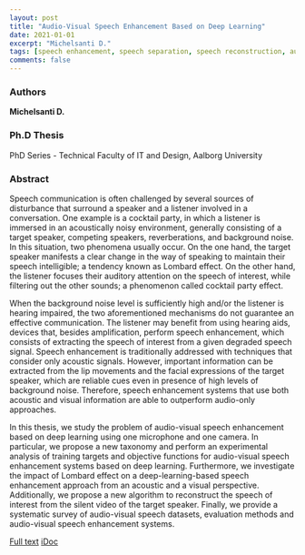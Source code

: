 ```yaml
---
layout: post
title: "Audio-Visual Speech Enhancement Based on Deep Learning"
date: 2021-01-01
excerpt: "Michelsanti D."
tags: [speech enhancement, speech separation, speech reconstruction, audio-visual, deep learning]
comments: false
---
```


### Authors

**Michelsanti D.**


### Ph.D Thesis

PhD Series - Technical Faculty of IT and Design, Aalborg University


### Abstract

Speech communication is often challenged by several sources of disturbance that surround a speaker and a listener involved in a conversation. One example is a cocktail party, in which a listener is immersed in an acoustically noisy environment, generally consisting of a target speaker, competing speakers, reverberations, and background noise. In this situation, two phenomena usually occur. On the one hand, the target speaker manifests a clear change in the way of speaking to maintain their speech intelligible; a tendency known as Lombard effect. On the other hand, the listener focuses their auditory attention on the speech of interest, while filtering out the other sounds; a phenomenon called cocktail party effect.

When the background noise level is sufficiently high and/or the listener is hearing impaired, the two aforementioned mechanisms do not guarantee an effective communication. The listener may benefit from using hearing aids, devices that, besides amplification, perform speech enhancement, which consists of extracting the speech of interest from a given degraded speech signal. Speech enhancement is traditionally addressed with techniques that consider only acoustic signals. However, important information can be extracted from the lip movements and the facial expressions of the target speaker, which are reliable cues even in presence of high levels of background noise. Therefore, speech enhancement systems that use both acoustic and visual information are able to outperform audio-only approaches.

In this thesis, we study the problem of audio-visual speech enhancement based on deep learning using one microphone and one camera. In particular, we propose a new taxonomy and perform an experimental analysis of training targets and objective functions for audio-visual speech enhancement systems based on deep learning. Furthermore, we investigate the impact of Lombard effect on a deep-learning-based speech enhancement approach from an acoustic and a visual perspective. Additionally, we propose a new algorithm to reconstruct the speech of interest from the silent video of the target speaker. Finally, we provide a systematic survey of audio-visual speech datasets, evaluation methods and audio-visual speech enhancement systems.

[Full text](https://vbn.aau.dk/en/publications/audio-visual-speech-enhancement-based-on-deep-learning) [iDoc](https://danmic.github.io/av-se-idoc/)


